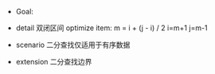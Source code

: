 * Goal:

* detail
双闭区间
optimize item: m = i + (j - i) / 2
i=m+1 j=m-1

* scenario
二分查找仅适用于有序数据

* extension
二分查找边界